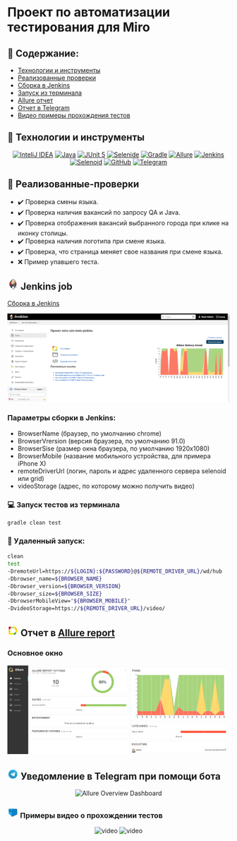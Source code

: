 # Проект по автоматизации тестирования для Miro

## :scroll: Содержание:

- [Технологии и инструменты](#rocket-технологии-и-инструменты)
- [Реализованные проверки](#scroll-реализованные-проверки)
- [Сборка в Jenkins](#-jenkins-job)
- [Запуск из терминала](#earth_africa-Запуск-тестов-из-терминала)
- [Allure отчет](#-отчет-в-allure-report)
- [Отчет в Telegram](#-уведомление-в-telegram-при-помощи-бота)
- [Видео примеры прохождения тестов](#-примеры-видео-о-прохождении-тестов)

## :rocket: Технологии и инструменты

<div align="center">
<a href="https://www.jetbrains.com/idea/"><img alt="InteliJ IDEA" height="50" src="external/logos/Intelij_IDEA.svg" width="50"/></a>
<a href="https://www.java.com/"><img alt="Java" height="50" src="external/logos/Java.svg" width="50"/></a>
<a href="https://junit.org/junit5/"><img alt="JUnit 5" height="50" src="external/logos/JUnit5.svg" width="50"/></a>
<a href="https://selenide.org/"><img alt="Selenide" height="50" src="external/logos/Selenide.svg" width="50"/></a>
<a href="https://gradle.org/"><img alt="Gradle" height="50" src="external/logos/Gradle.svg" width="50"/></a>
<a href="https://github.com/allure-framework/"><img alt="Allure" height="50" src="external/logos/Allure.svg" width="50"/></a>
<a href="https://www.jenkins.io/"><img alt="Jenkins" height="50" src="external/logos/Jenkins.svg" width="50"/></a>
<a href="https://aerokube.com/selenoid/"><img alt="Selenoid" height="50" src="external/logos/Selenoid.svg" width="50"/></a>
<a href="https://github.com/"><img alt="GitHub" height="50" src="external/logos/GitHub.svg" width="50"/></a>
<a href="https://telegram.org/"><img alt="Telegram" height="50" src="external/logos/Telegram.svg" width="50"/></a>
</div>

## :scroll: Реализованные-проверки

- :heavy_check_mark: Проверка смены языка.
- :heavy_check_mark: Проверка наличия вакансий по запросу QA и Java.
- :heavy_check_mark: Проверка отображения вакансий выбранного города при клике на иконку столицы.
- :heavy_check_mark: Проверка наличия логотипа при смене языка.
- :heavy_check_mark: Проверка, что страница меняет свое названия при смене языка.
- :x: Пример упавшего теста.

## <img src="images/Jenkins.svg" width="25" height="25"  alt="Jenkins"/></a> Jenkins job
<a target="_blank" href="https://jenkins.autotests.cloud/job/miro-e2e-tests-jenkins/">Сборка в Jenkins</a>
<p align="center">
<a href="https://jenkins.autotests.cloud/job/miro-e2e-tests-jenkins/"><img src="images/jenkins_job.png" alt="Jenkins"/></a>
</p>

### Параметры сборки в Jenkins:

* BrowserName (браузер, по умолчанию chrome)
* BrowserVrersion (версия браузера, по умолчанию 91.0)
* BrowserSise (размер окна браузера, по умолчанию 1920x1080)
* BrowserMobile (название мобильного устройства, для примера iPhone X)
* remoteDriverUrl (логин, пароль и адрес удаленного сервера selenoid или grid)
* videoStorage (адрес, по которому можно получить видео)

### :computer: Запуск тестов из терминала

```bash
gradle clean test
```

### :robot: Удаленный запуск:

```bash
clean
test
-DremoteUrl=https://${LOGIN}:${PASSWORD}@${REMOTE_DRIVER_URL}/wd/hub
-Dbrowser_name=${BROWSER_NAME}
-Dbrowser_version=${BROWSER_VERSION}
-Dbrowser_size=${BROWSER_SIZE}
-DbrowserMobileView="${BROWSER_MOBILE}"
-DvideoStorage=https://${REMOTE_DRIVER_URL}/video/
```

## <img src="images/Allure_Report.svg" width="25" height="25"  alt="Allure"/></a> Отчет в <a target="_blank" href="https://jenkins.autotests.cloud/job/miro-e2e-tests-jenkins/45/allure/">Allure report</a>

### Основное окно

<p align="center">
<img title="Allure Overview Dashboard" src="images/allure_main.png">
</p>


## <img src="images/Telegram.svg" width="25" height="25"  alt="Allure"/></a> Уведомление в Telegram при помощи бота

<p align="center">
<img title="Allure Overview Dashboard" src="images/allure_telegram.png">
</p>

### <img src="images/Selenoid.svg" width="25" height="25"  alt="Allure"/></a> Примеры видео о прохождении тестов

<p align="center">
<img title="Selenoid Video" src="images/video1.gif" width="250" height="153"  alt="video"> <img title="Selenoid Video" src="images/video2.gif" width="250" height="153"  alt="video"> 
</p>